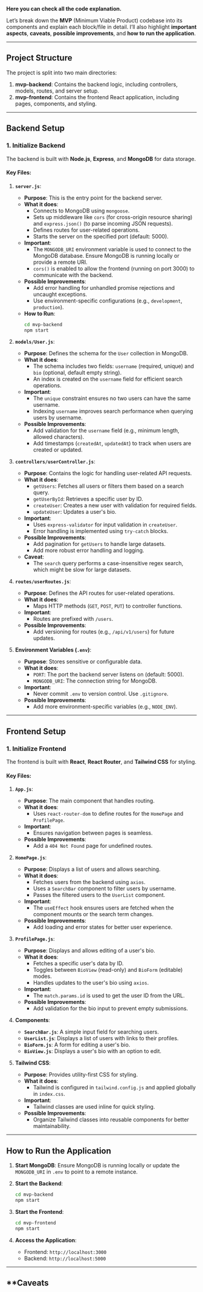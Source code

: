 **Here you can check all the code explanation.**

Let’s break down the **MVP** (Minimum Viable Product) codebase into its components and explain each block/file in detail. I’ll also highlight **important aspects**, **caveats**, **possible improvements**, and **how to run the application**.

---

## **Project Structure**

The project is split into two main directories:

1. **mvp-backend**: Contains the backend logic, including controllers, models, routes, and server setup.
2. **mvp-frontend**: Contains the frontend React application, including pages, components, and styling.

---

## **Backend Setup**

### **1. Initialize Backend**
The backend is built with **Node.js**, **Express**, and **MongoDB** for data storage.

#### **Key Files**:

1. **`server.js`**:
   - **Purpose**: This is the entry point for the backend server.
   - **What it does**:
     - Connects to MongoDB using `mongoose`.
     - Sets up middleware like `cors` (for cross-origin resource sharing) and `express.json()` (to parse incoming JSON requests).
     - Defines routes for user-related operations.
     - Starts the server on the specified port (default: 5000).
   - **Important**:
     - The `MONGODB_URI` environment variable is used to connect to the MongoDB database. Ensure MongoDB is running locally or provide a remote URI.
     - `cors()` is enabled to allow the frontend (running on port 3000) to communicate with the backend.
   - **Possible Improvements**:
     - Add error handling for unhandled promise rejections and uncaught exceptions.
     - Use environment-specific configurations (e.g., `development`, `production`).
   - **How to Run**:
     ```bash
     cd mvp-backend
     npm start
     ```

2. **`models/User.js`**:
   - **Purpose**: Defines the schema for the `User` collection in MongoDB.
   - **What it does**:
     - The schema includes two fields: `username` (required, unique) and `bio` (optional, default empty string).
     - An index is created on the `username` field for efficient search operations.
   - **Important**:
     - The `unique` constraint ensures no two users can have the same username.
     - Indexing `username` improves search performance when querying users by username.
   - **Possible Improvements**:
     - Add validation for the `username` field (e.g., minimum length, allowed characters).
     - Add timestamps (`createdAt`, `updatedAt`) to track when users are created or updated.

3. **`controllers/userController.js`**:
   - **Purpose**: Contains the logic for handling user-related API requests.
   - **What it does**:
     - `getUsers`: Fetches all users or filters them based on a search query.
     - `getUserById`: Retrieves a specific user by ID.
     - `createUser`: Creates a new user with validation for required fields.
     - `updateUser`: Updates a user's bio.
   - **Important**:
     - Uses `express-validator` for input validation in `createUser`.
     - Error handling is implemented using `try-catch` blocks.
   - **Possible Improvements**:
     - Add pagination for `getUsers` to handle large datasets.
     - Add more robust error handling and logging.
   - **Caveat**:
     - The `search` query performs a case-insensitive regex search, which might be slow for large datasets.

4. **`routes/userRoutes.js`**:
   - **Purpose**: Defines the API routes for user-related operations.
   - **What it does**:
     - Maps HTTP methods (`GET`, `POST`, `PUT`) to controller functions.
   - **Important**:
     - Routes are prefixed with `/users`.
   - **Possible Improvements**:
     - Add versioning for routes (e.g., `/api/v1/users`) for future updates.

5. **Environment Variables (`.env`)**:
   - **Purpose**: Stores sensitive or configurable data.
   - **What it does**:
     - `PORT`: The port the backend server listens on (default: 5000).
     - `MONGODB_URI`: The connection string for MongoDB.
   - **Important**:
     - Never commit `.env` to version control. Use `.gitignore`.
   - **Possible Improvements**:
     - Add more environment-specific variables (e.g., `NODE_ENV`).

---

## **Frontend Setup**

### **1. Initialize Frontend**
The frontend is built with **React**, **React Router**, and **Tailwind CSS** for styling.

#### **Key Files**:

1. **`App.js`**:
   - **Purpose**: The main component that handles routing.
   - **What it does**:
     - Uses `react-router-dom` to define routes for the `HomePage` and `ProfilePage`.
   - **Important**:
     - Ensures navigation between pages is seamless.
   - **Possible Improvements**:
     - Add a `404 Not Found` page for undefined routes.

2. **`HomePage.js`**:
   - **Purpose**: Displays a list of users and allows searching.
   - **What it does**:
     - Fetches users from the backend using `axios`.
     - Uses a `SearchBar` component to filter users by username.
     - Passes the filtered users to the `UserList` component.
   - **Important**:
     - The `useEffect` hook ensures users are fetched when the component mounts or the search term changes.
   - **Possible Improvements**:
     - Add loading and error states for better user experience.

3. **`ProfilePage.js`**:
   - **Purpose**: Displays and allows editing of a user's bio.
   - **What it does**:
     - Fetches a specific user's data by ID.
     - Toggles between `BioView` (read-only) and `BioForm` (editable) modes.
     - Handles updates to the user's bio using `axios`.
   - **Important**:
     - The `match.params.id` is used to get the user ID from the URL.
   - **Possible Improvements**:
     - Add validation for the bio input to prevent empty submissions.

4. **Components**:
   - **`SearchBar.js`**: A simple input field for searching users.
   - **`UserList.js`**: Displays a list of users with links to their profiles.
   - **`BioForm.js`**: A form for editing a user's bio.
   - **`BioView.js`**: Displays a user's bio with an option to edit.

5. **Tailwind CSS**:
   - **Purpose**: Provides utility-first CSS for styling.
   - **What it does**:
     - Tailwind is configured in `tailwind.config.js` and applied globally in `index.css`.
   - **Important**:
     - Tailwind classes are used inline for quick styling.
   - **Possible Improvements**:
     - Organize Tailwind classes into reusable components for better maintainability.

---

## **How to Run the Application**

1. **Start MongoDB**:
   Ensure MongoDB is running locally or update the `MONGODB_URI` in `.env` to point to a remote instance.

2. **Start the Backend**:
   ```bash
   cd mvp-backend
   npm start
   ```

3. **Start the Frontend**:
   ```bash
   cd mvp-frontend
   npm start
   ```

4. **Access the Application**:
   - Frontend: `http://localhost:3000`
   - Backend: `http://localhost:5000`

---

## **Caveats